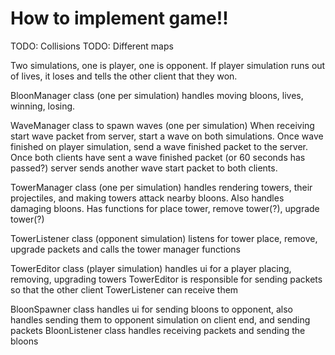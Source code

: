 # How to implement game!!
TODO: Collisions
TODO: Different maps

Two simulations, one is player, one is opponent.
If player simulation runs out of lives, it loses and tells the other client that they won.

BloonManager class (one per simulation) handles moving bloons, lives, winning, losing.

WaveManager class to spawn waves (one per simulation)
When receiving start wave packet from server, start a wave on both simulations.
Once wave finished on player simulation, send a wave finished packet to the server.
Once both clients have sent a wave finished packet (or 60 seconds has passed?) server sends another wave start packet to both clients.

TowerManager class (one per simulation) handles rendering towers, their projectiles, and making towers attack nearby bloons. Also handles damaging bloons.
Has functions for place tower, remove tower(?), upgrade tower(?)

TowerListener class (opponent simulation) listens for tower place, remove, upgrade packets and calls the tower manager functions

TowerEditor class (player simulation) handles ui for a player placing, removing, upgrading towers
TowerEditor is responsible for sending packets so that the other client TowerListener can receive them

BloonSpawner class handles ui for sending bloons to opponent, also handles sending them to opponent simulation on client end, and sending packets
BloonListener class handles receiving packets and sending the bloons